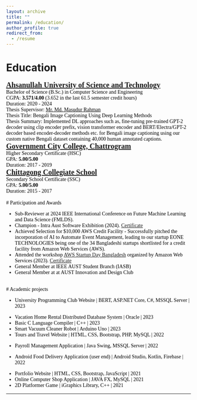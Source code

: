 ```yaml
---
layout: archive
title: ""
permalink: /education/
author_profile: true
redirect_from:
  - /resume
---
```



# Education

<span style="font-family:Georgia; color:black;">
<span style="color:black; font-size:20px; font-family:Calisto MT"><b><a href="https://aust.edu" target="_blank">Ahsanullah University of Science and Technology</a></b></span><br/>
Bachelor of Science (B.Sc.) in Computer Science and Engineering <br/>
CGPA: <b>3.571/4.00</b> (3.652 in the last 61.5 semester credit hours) <br/>
Duration: 2020 - 2024 <br/>
Thesis Supervisor: <a style="color:black;" href="https://scholar.google.com/citations?user=g1l8PKIAAAAJ&hl=en">Mr. Md. Masudur Rahman</a><br/>Thesis Title: Bengali Image Captioning Using Deep Learning Methods<br/>Thesis Summary: Implemented DL approaches such as, fine-tuning pre-trained GPT-2 decoder using clip encoder prefix, vision transformer encoder and BERT/Electra/GPT-2 decoder based encoder-decoder methods etc. for Bengali image captioning using our custom native Bengali dataset containing 40,000 human annotated captions.
<br/>

<span style="font-family:Georgia; color:black;">
<span style="color:black; font-size:20px; font-family:Calisto MT"><b><a href="https://gccc.edu.bd/" target="_blank">Government City College, Chattrogram</a></b></span><br/>
Higher Secondary Certificate (HSC) <br/>
GPA: <b>5.00/5.00</b><br/>
Duration: 2017 - 2019 <br/>
</span>

<span style="font-family:Georgia; color:black;">
<span style="color:black; font-size:20px; font-family:Calisto MT"><b><a href="https://ctgcs.edu.bd/" target="_blank">Chittagong Collegiate School</a></b></span><br/>
Secondary School Certificate (SSC) <br/>
GPA: <b>5.00/5.00</b><br/>
Duration: 2015 - 2017 <br/>
</span>

<br /> 
# Participation and Awards

* Sub-Reviewer at 2024 IEEE International Conference on Future Machine Learning and Data Science (FMLDS).
* Champion - Intra Aust Software Exhibition (2024). [Certificate](https://drive.google.com/file/d/1rfu_A2ey9hoSMlxltG6Rpj_jsCe0kdn2/view?usp=sharing)
* Achieved Selection for $10,000 AWS Credit Facility - Successfully pitched the incorporation of AI to Automate Event Management, leading to our startup EONE TECHNOLOGIES being one of the 34 Bangladeshi startups shortlisted for a credit facility from Amazon Web Services (AWS).
* Attended the workshop [AWS Startup Day Bangladesh](https://aws.knowledgevale.com/) organized by Amazon Web Services (2023). [Certificate](https://drive.google.com/file/d/1F3FTTEog7aVlpVwG8Muov3LqIbwS4AzI/view?usp=sharing)
* General Member at IEEE AUST Student Branch (IASB)
* General Member at at AUST Innovation and Design Club

<br /> 
# Academic projects

*  University Programming Club Website | BERT, ASP.NET Core, C#, MSSQL Server | 2023
<!-- Keywords: AI-moderation, AI-keyword extraction, AntiXSS Middleware, AJAX, Dynamic CSS, Authorization. -->
* Vacation Home Rental Distributed Database System | Oracle | 2023
* Basic C Language Compiler | C++ | 2023
* Smart Vacuum Cleaner Robot | Arduino Uno | 2023
* Tours and Travel Website | HTML, CSS, Bootstrap, PHP, MySQL | 2022
<!-- Keywords: Book & cancel tours, Admin panel, User ratings, Tour availability, Search & sort tours. -->
*  Payroll Management Application | Java Swing, MSSQL Server | 2022
<!-- Keywords: User roles, Shift, Leave, Overtime, Attendance, Deductions, Advance, Allowance, Generate Payslip. -->
* Android Food Delivery Application (user end) | Android Studio, Kotlin, Firebase | 2022
<!-- Keywords: Dynamic cart, Cart single shop constraint, Location based shop availibility & delivery costs. -->
* Portfolio Website | HTML, CSS, Bootstrap, JavaScript | 2021
* Online Computer Shop Application | JAVA FX, MySQL | 2021
* 2D Platformer Game | iGraphics Library, C++ | 2021

___________________________________________
